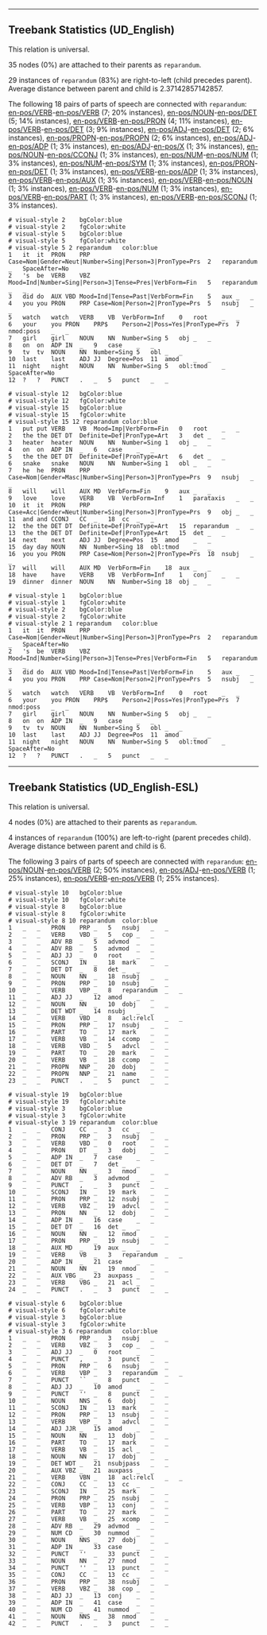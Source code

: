 

--------------------------------------------------------------------------------

## Treebank Statistics (UD_English)

This relation is universal.

35 nodes (0%) are attached to their parents as `reparandum`.

29 instances of `reparandum` (83%) are right-to-left (child precedes parent).
Average distance between parent and child is 2.37142857142857.

The following 18 pairs of parts of speech are connected with `reparandum`: [en-pos/VERB]()-[en-pos/VERB]() (7; 20% instances), [en-pos/NOUN]()-[en-pos/DET]() (5; 14% instances), [en-pos/VERB]()-[en-pos/PRON]() (4; 11% instances), [en-pos/VERB]()-[en-pos/DET]() (3; 9% instances), [en-pos/ADJ]()-[en-pos/DET]() (2; 6% instances), [en-pos/PROPN]()-[en-pos/PROPN]() (2; 6% instances), [en-pos/ADJ]()-[en-pos/ADP]() (1; 3% instances), [en-pos/ADJ]()-[en-pos/X]() (1; 3% instances), [en-pos/NOUN]()-[en-pos/CCONJ]() (1; 3% instances), [en-pos/NUM]()-[en-pos/NUM]() (1; 3% instances), [en-pos/NUM]()-[en-pos/SYM]() (1; 3% instances), [en-pos/PRON]()-[en-pos/DET]() (1; 3% instances), [en-pos/VERB]()-[en-pos/ADP]() (1; 3% instances), [en-pos/VERB]()-[en-pos/AUX]() (1; 3% instances), [en-pos/VERB]()-[en-pos/NOUN]() (1; 3% instances), [en-pos/VERB]()-[en-pos/NUM]() (1; 3% instances), [en-pos/VERB]()-[en-pos/PART]() (1; 3% instances), [en-pos/VERB]()-[en-pos/SCONJ]() (1; 3% instances).


~~~ conllu
# visual-style 2	bgColor:blue
# visual-style 2	fgColor:white
# visual-style 5	bgColor:blue
# visual-style 5	fgColor:white
# visual-style 5 2 reparandum	color:blue
1	it	it	PRON	PRP	Case=Nom|Gender=Neut|Number=Sing|Person=3|PronType=Prs	2	reparandum	_	SpaceAfter=No
2	's	be	VERB	VBZ	Mood=Ind|Number=Sing|Person=3|Tense=Pres|VerbForm=Fin	5	reparandum	_	_
3	did	do	AUX	VBD	Mood=Ind|Tense=Past|VerbForm=Fin	5	aux	_	_
4	you	you	PRON	PRP	Case=Nom|Person=2|PronType=Prs	5	nsubj	_	_
5	watch	watch	VERB	VB	VerbForm=Inf	0	root	_	_
6	your	you	PRON	PRP$	Person=2|Poss=Yes|PronType=Prs	7	nmod:poss	_	_
7	girl	girl	NOUN	NN	Number=Sing	5	obj	_	_
8	on	on	ADP	IN	_	9	case	_	_
9	tv	tv	NOUN	NN	Number=Sing	5	obl	_	_
10	last	last	ADJ	JJ	Degree=Pos	11	amod	_	_
11	night	night	NOUN	NN	Number=Sing	5	obl:tmod	_	SpaceAfter=No
12	?	?	PUNCT	.	_	5	punct	_	_

~~~


~~~ conllu
# visual-style 12	bgColor:blue
# visual-style 12	fgColor:white
# visual-style 15	bgColor:blue
# visual-style 15	fgColor:white
# visual-style 15 12 reparandum	color:blue
1	put	put	VERB	VB	Mood=Imp|VerbForm=Fin	0	root	_	_
2	the	the	DET	DT	Definite=Def|PronType=Art	3	det	_	_
3	heater	heater	NOUN	NN	Number=Sing	1	obj	_	_
4	on	on	ADP	IN	_	6	case	_	_
5	the	the	DET	DT	Definite=Def|PronType=Art	6	det	_	_
6	snake	snake	NOUN	NN	Number=Sing	1	obl	_	_
7	he	he	PRON	PRP	Case=Nom|Gender=Masc|Number=Sing|Person=3|PronType=Prs	9	nsubj	_	_
8	will	will	AUX	MD	VerbForm=Fin	9	aux	_	_
9	love	love	VERB	VB	VerbForm=Inf	1	parataxis	_	_
10	it	it	PRON	PRP	Case=Acc|Gender=Neut|Number=Sing|Person=3|PronType=Prs	9	obj	_	_
11	and	and	CCONJ	CC	_	18	cc	_	_
12	the	the	DET	DT	Definite=Def|PronType=Art	15	reparandum	_	_
13	the	the	DET	DT	Definite=Def|PronType=Art	15	det	_	_
14	next	next	ADJ	JJ	Degree=Pos	15	amod	_	_
15	day	day	NOUN	NN	Number=Sing	18	obl:tmod	_	_
16	you	you	PRON	PRP	Case=Nom|Person=2|PronType=Prs	18	nsubj	_	_
17	will	will	AUX	MD	VerbForm=Fin	18	aux	_	_
18	have	have	VERB	VB	VerbForm=Inf	1	conj	_	_
19	dinner	dinner	NOUN	NN	Number=Sing	18	obj	_	_

~~~


~~~ conllu
# visual-style 1	bgColor:blue
# visual-style 1	fgColor:white
# visual-style 2	bgColor:blue
# visual-style 2	fgColor:white
# visual-style 2 1 reparandum	color:blue
1	it	it	PRON	PRP	Case=Nom|Gender=Neut|Number=Sing|Person=3|PronType=Prs	2	reparandum	_	SpaceAfter=No
2	's	be	VERB	VBZ	Mood=Ind|Number=Sing|Person=3|Tense=Pres|VerbForm=Fin	5	reparandum	_	_
3	did	do	AUX	VBD	Mood=Ind|Tense=Past|VerbForm=Fin	5	aux	_	_
4	you	you	PRON	PRP	Case=Nom|Person=2|PronType=Prs	5	nsubj	_	_
5	watch	watch	VERB	VB	VerbForm=Inf	0	root	_	_
6	your	you	PRON	PRP$	Person=2|Poss=Yes|PronType=Prs	7	nmod:poss	_	_
7	girl	girl	NOUN	NN	Number=Sing	5	obj	_	_
8	on	on	ADP	IN	_	9	case	_	_
9	tv	tv	NOUN	NN	Number=Sing	5	obl	_	_
10	last	last	ADJ	JJ	Degree=Pos	11	amod	_	_
11	night	night	NOUN	NN	Number=Sing	5	obl:tmod	_	SpaceAfter=No
12	?	?	PUNCT	.	_	5	punct	_	_

~~~




--------------------------------------------------------------------------------

## Treebank Statistics (UD_English-ESL)

This relation is universal.

4 nodes (0%) are attached to their parents as `reparandum`.

4 instances of `reparandum` (100%) are left-to-right (parent precedes child).
Average distance between parent and child is 6.

The following 3 pairs of parts of speech are connected with `reparandum`: [en-pos/NOUN]()-[en-pos/VERB]() (2; 50% instances), [en-pos/ADJ]()-[en-pos/VERB]() (1; 25% instances), [en-pos/VERB]()-[en-pos/VERB]() (1; 25% instances).


~~~ conllu
# visual-style 10	bgColor:blue
# visual-style 10	fgColor:white
# visual-style 8	bgColor:blue
# visual-style 8	fgColor:white
# visual-style 8 10 reparandum	color:blue
1	_	_	PRON	PRP	_	5	nsubj	_	_
2	_	_	VERB	VBD	_	5	cop	_	_
3	_	_	ADV	RB	_	5	advmod	_	_
4	_	_	ADV	RB	_	5	advmod	_	_
5	_	_	ADJ	JJ	_	0	root	_	_
6	_	_	SCONJ	IN	_	18	mark	_	_
7	_	_	DET	DT	_	8	det	_	_
8	_	_	NOUN	NN	_	18	nsubj	_	_
9	_	_	PRON	PRP	_	10	nsubj	_	_
10	_	_	VERB	VBP	_	8	reparandum	_	_
11	_	_	ADJ	JJ	_	12	amod	_	_
12	_	_	NOUN	NN	_	10	dobj	_	_
13	_	_	DET	WDT	_	14	nsubj	_	_
14	_	_	VERB	VBD	_	8	acl:relcl	_	_
15	_	_	PRON	PRP	_	17	nsubj	_	_
16	_	_	PART	TO	_	17	mark	_	_
17	_	_	VERB	VB	_	14	ccomp	_	_
18	_	_	VERB	VBD	_	5	advcl	_	_
19	_	_	PART	TO	_	20	mark	_	_
20	_	_	VERB	VB	_	18	ccomp	_	_
21	_	_	PROPN	NNP	_	20	dobj	_	_
22	_	_	PROPN	NNP	_	21	name	_	_
23	_	_	PUNCT	.	_	5	punct	_	_

~~~


~~~ conllu
# visual-style 19	bgColor:blue
# visual-style 19	fgColor:white
# visual-style 3	bgColor:blue
# visual-style 3	fgColor:white
# visual-style 3 19 reparandum	color:blue
1	_	_	CONJ	CC	_	3	cc	_	_
2	_	_	PRON	PRP	_	3	nsubj	_	_
3	_	_	VERB	VBD	_	0	root	_	_
4	_	_	PRON	DT	_	3	dobj	_	_
5	_	_	ADP	IN	_	7	case	_	_
6	_	_	DET	DT	_	7	det	_	_
7	_	_	NOUN	NN	_	3	nmod	_	_
8	_	_	ADV	RB	_	3	advmod	_	_
9	_	_	PUNCT	,	_	3	punct	_	_
10	_	_	SCONJ	IN	_	19	mark	_	_
11	_	_	PRON	PRP	_	12	nsubj	_	_
12	_	_	VERB	VBZ	_	19	advcl	_	_
13	_	_	PRON	NN	_	12	dobj	_	_
14	_	_	ADP	IN	_	16	case	_	_
15	_	_	DET	DT	_	16	det	_	_
16	_	_	NOUN	NN	_	12	nmod	_	_
17	_	_	PRON	PRP	_	19	nsubj	_	_
18	_	_	AUX	MD	_	19	aux	_	_
19	_	_	VERB	VB	_	3	reparandum	_	_
20	_	_	ADP	IN	_	21	case	_	_
21	_	_	NOUN	NN	_	19	nmod	_	_
22	_	_	AUX	VBG	_	23	auxpass	_	_
23	_	_	VERB	VBG	_	21	acl	_	_
24	_	_	PUNCT	.	_	3	punct	_	_

~~~


~~~ conllu
# visual-style 6	bgColor:blue
# visual-style 6	fgColor:white
# visual-style 3	bgColor:blue
# visual-style 3	fgColor:white
# visual-style 3 6 reparandum	color:blue
1	_	_	PRON	PRP	_	3	nsubj	_	_
2	_	_	VERB	VBZ	_	3	cop	_	_
3	_	_	ADJ	JJ	_	0	root	_	_
4	_	_	PUNCT	,	_	3	punct	_	_
5	_	_	PRON	PRP	_	6	nsubj	_	_
6	_	_	VERB	VBP	_	3	reparandum	_	_
7	_	_	PUNCT	``	_	8	punct	_	_
8	_	_	ADJ	JJ	_	10	amod	_	_
9	_	_	PUNCT	''	_	8	punct	_	_
10	_	_	NOUN	NNS	_	6	dobj	_	_
11	_	_	SCONJ	IN	_	13	mark	_	_
12	_	_	PRON	PRP	_	13	nsubj	_	_
13	_	_	VERB	VBP	_	3	advcl	_	_
14	_	_	ADJ	JJR	_	15	amod	_	_
15	_	_	NOUN	NN	_	13	dobj	_	_
16	_	_	PART	TO	_	17	mark	_	_
17	_	_	VERB	VB	_	15	acl	_	_
18	_	_	NOUN	NN	_	17	dobj	_	_
19	_	_	DET	WDT	_	21	nsubjpass	_	_
20	_	_	AUX	VBZ	_	21	auxpass	_	_
21	_	_	VERB	VBN	_	18	acl:relcl	_	_
22	_	_	CONJ	CC	_	13	cc	_	_
23	_	_	SCONJ	IN	_	25	mark	_	_
24	_	_	PRON	PRP	_	25	nsubj	_	_
25	_	_	VERB	VBP	_	13	conj	_	_
26	_	_	PART	TO	_	27	mark	_	_
27	_	_	VERB	VB	_	25	xcomp	_	_
28	_	_	ADV	RB	_	29	advmod	_	_
29	_	_	NUM	CD	_	30	nummod	_	_
30	_	_	NOUN	NNS	_	27	dobj	_	_
31	_	_	ADP	IN	_	33	case	_	_
32	_	_	PUNCT	''	_	33	punct	_	_
33	_	_	NOUN	NN	_	27	nmod	_	_
34	_	_	PUNCT	''	_	13	punct	_	_
35	_	_	CONJ	CC	_	13	cc	_	_
36	_	_	PRON	PRP	_	38	nsubj	_	_
37	_	_	VERB	VBZ	_	38	cop	_	_
38	_	_	ADJ	JJ	_	13	conj	_	_
39	_	_	ADP	IN	_	41	case	_	_
40	_	_	NUM	CD	_	41	nummod	_	_
41	_	_	NOUN	NNS	_	38	nmod	_	_
42	_	_	PUNCT	.	_	3	punct	_	_

~~~


